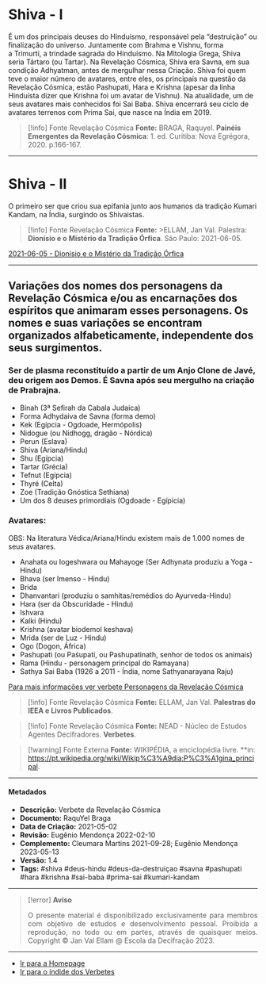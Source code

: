 # Shiva - I

É um dos principais deuses do Hinduísmo, responsável pela “destruição” ou finalização do universo. Juntamente com Brahma e Vishnu, forma a Trimurti, a trindade sagrada do Hinduísmo. Na Mitologia Grega, Shiva seria Tártaro (ou Tartar). Na Revelação Cósmica, Shiva era Savna, em sua condição Adhyatman, antes de mergulhar nessa Criação. Shiva foi quem teve o maior número de avatares, entre eles, os principais na questão da Revelação Cósmica, estão Pashupati, Hara e Krishna (apesar da linha Hinduísta dizer que Krishna foi um avatar de Vishnu). Na atualidade, um de seus avatares mais conhecidos foi Sai Baba. Shiva encerrará seu ciclo de avatares terrenos com Prima Sai, que nasce na Índia em 2019.

> [!info] Fonte Revelação Cósmica
> **Fonte:** BRAGA, Raquyel. **Painéis Emergentes da Revelação Cósmica**: 1. ed. Curitiba: Nova Egrégora, 2020. p.166-167. 

---
# Shiva - II

O primeiro ser que criou sua epifania junto aos humanos da tradição Kumari Kandam, na Índia, surgindo os Shivaistas.

> [!info] Fonte Revelação Cósmica
> **Fonte:** >ELLAM, Jan Val. Palestra: **Dionísio e o Mistério da Tradição Órfica**. São Paulo: 2021-06-05. 

[2021-06-05 - Dionísio e o Mistério da Tradição Órfica](2021-06-05%20-%20Dionísio%20e%20o%20Mistério%20da%20Tradição%20Órfica.md)

---
## Variações dos nomes dos personagens da Revelação Cósmica e/ou as encarnações dos espíritos que animaram esses personagens. Os nomes e suas variações se encontram organizados alfabeticamente, independente dos seus surgimentos.

### Ser de plasma reconstituído a partir de um Anjo Clone de Javé, deu origem aos Demos. É Savna após seu mergulho na criação de Prabrajna.

- Binah (3ª Sefirah da Cabala Judaica)
- Forma Adhydaiva de Savna (forma demo)
- Kek (Egípcia - Ogdoade, Hermópolis)
- Nidogue (ou Nidhogg, dragão - Nórdica)
- Perun (Eslava)
- Shiva (Ariana/Hindu)
- Shu (Egípcia)
- Tartar (Grécia)
- Tefnut (Egípcia)
- Thyré (Celta)
- Zoe (Tradição Gnóstica Sethiana)
- Um dos 8 deuses primordiais (Ogdoade - Egípicia)

### Avatares:
OBS: Na literatura Védica/Ariana/Hindu existem mais de 1.000 nomes de seus avatares.
- Anahata ou Iogeshwara ou Mahayoge (Ser Adhynata produziu a Yoga - Hindu) 
- Bhava (ser Imenso - Hindu)
- Brida
- Dhanvantari (produziu o samhitas/remédios do Ayurveda-Hindu)
- Hara (ser da Obscuridade - Hindu)
- Ishvara
- Kalki (Hindu)
- Krishna (avatar biodemol keshava)
- Mrida (ser de Luz - Hindu)
- Ogo (Dogon, África)
- Pashupati (ou Paśupati, ou Pashupatinath, senhor de todos os animais)
- Rama (Hindu - personagem principal do Ramayana)
- Sathya Sai Baba (1926 a 2011 - Índia, nome Sathyanarayana Raju)  
 
[Para mais informações ver verbete Personagens da Revelação Cósmica](Personagens%20da%20Revelação%20Cósmica.md) 
  
> [!info] Fonte Revelação Cósmica
>**Fonte:** ELLAM, Jan Val. **Palestras do IEEA e Livros Publicados**. 

> [!info] Fonte Revelação Cósmica
>**Fonte:** NEAD - Núcleo de Estudos Agentes Decifradores. **Verbetes**. 

> [!warning] Fonte Externa
>**Fonte:** WIKIPÉDIA, a enciclopédia livre. **in: https://pt.wikipedia.org/wiki/Wikip%C3%A9dia:P%C3%A1gina_principal. 

---
#### Metadados

- **Descrição:** Verbete da Revelação Cósmica
- **Documento:** RaquYel Braga
- **Data de Criação:** 2021-05-02
- **Revisão:** Eugênio Mendonça 2022-02-10
- **Complemento:** Cleumara Martins 2021-09-28; Eugênio Mendonça 2023-05-13
- **Versão:** 1.4
- **Tags:** #shiva #deus-hindu #deus-da-destruiçao #savna #pashupati #hara #krishna #sai-baba #prima-sai #kumari-kandam

---
> [!error] **Aviso**
> <p align="justify">O presente material é disponibilizado exclusivamente para membros com objetivo de estudos e desenvolvimento pessoal. Proibida a reprodução, no todo ou em partes, através de quaisquer meios. Copyright © Jan Val Ellam @ Escola da Decifração 2023. </p>

---
- [Ir para a Homepage](Homepage.canvas)
- [Ir para o índide dos Verbetes](ÍNDIDE%20GERAL%20DOS%20VERBETES.canvas)
